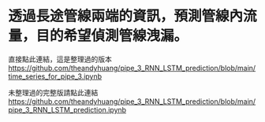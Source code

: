 #  透過長途管線兩端的資訊，預測管線內流量，目的希望偵測管線洩漏。

直接點此連結，這是整理過的版本
https://github.com/theandyhuang/pipe_3_RNN_LSTM_prediction/blob/main/time_series_for_pipe_3.ipynb

未整理過的完整版請點此連結
https://github.com/theandyhuang/pipe_3_RNN_LSTM_prediction/blob/main/pipe_3_RNN_LSTM_prediction.ipynb

